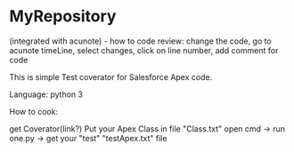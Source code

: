 MyRepository
============

(integrated with acunote) - how to code review: change the code, go to acunote timeLine, select changes, click on line number, add comment for code

This is simple Test coverator for Salesforce Apex code.

Language: python 3

How to cook:

  get Coverator(link?)
  Put your Apex Class in file "Class.txt"
  open cmd -> run one.py -> get your "test" "testApex.txt" file
